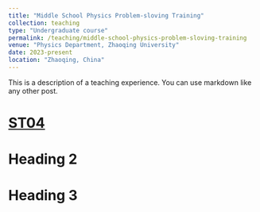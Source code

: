 ```yaml
---
title: "Middle School Physics Problem-sloving Training"
collection: teaching
type: "Undergraduate course"
permalink: /teaching/middle-school-physics-problem-sloving-training
venue: "Physics Department, Zhaoqing University"
date: 2023-present 
location: "Zhaoqing, China"
---
```


This is a description of a teaching experience. You can use markdown like any other post.

[ST04](https://shuailiu1990.github.io/files/第04讲万有引力定律及其应用.pdf)
======

Heading 2
======

Heading 3
======
